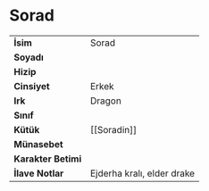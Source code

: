 # Sorad   
|  |  |  
|---|---|  
| **İsim** | Sorad |  
| **Soyadı** |  |  
| **Hizip** |  |  
| **Cinsiyet** | Erkek |  
| **Irk** | Dragon |  
| **Sınıf** |  |  
| **Kütük** | [[Soradin]] |  
| **Münasebet** |  |  
| **Karakter Betimi** |  |  
| **İlave Notlar** | Ejderha kralı, elder drake |  
